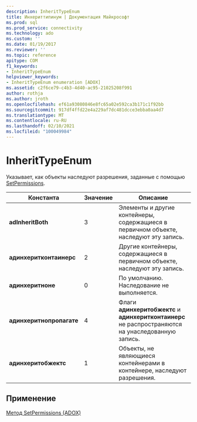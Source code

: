 ```yaml
---
description: InheritTypeEnum
title: Инхериттипинум | Документация Майкрософт
ms.prod: sql
ms.prod_service: connectivity
ms.technology: ado
ms.custom: ''
ms.date: 01/19/2017
ms.reviewer: ''
ms.topic: reference
apitype: COM
f1_keywords:
- InheritTypeEnum
helpviewer_keywords:
- InheritTypeEnum enumeration [ADOX]
ms.assetid: c2f6ce79-c4b3-4d40-ac95-21025208f991
author: rothja
ms.author: jroth
ms.openlocfilehash: ef61a93080846e8fc65a02e592ca3b171c1f92bb
ms.sourcegitcommit: 917df4ffd22e4a229af7dc481dcce3ebba0aa4d7
ms.translationtype: MT
ms.contentlocale: ru-RU
ms.lasthandoff: 02/10/2021
ms.locfileid: "100049984"
---
```

# <a name="inherittypeenum"></a>InheritTypeEnum
Указывает, как объекты наследуют разрешения, заданные с помощью [SetPermissions](./setpermissions-method-adox.md).  
  
|Константа|Значение|Описание|  
|--------------|-----------|-----------------|  
|**adInheritBoth**|3|Элементы и другие контейнеры, содержащиеся в первичном объекте, наследуют эту запись.|  
|**адинхеритконтаинерс**|2|Другие контейнеры, содержащиеся в первичном объекте, наследуют эту запись.|  
|**адинхеритноне**|0|По умолчанию. Наследование не выполняется.|  
|**адинхеритнопропагате**|4|Флаги **адинхеритобжектс** и **адинхеритконтаинерс** не распространяются на унаследованную запись.|  
|**адинхеритобжектс**|1|Объекты, не являющиеся контейнерами в контейнере, наследуют разрешения.|  
  
## <a name="applies-to"></a>Применение  
 [Метод SetPermissions (ADOX)](./setpermissions-method-adox.md)